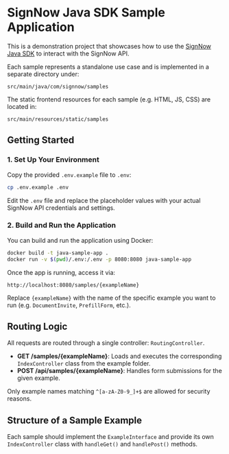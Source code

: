 # SignNow Java SDK Sample Application

This is a demonstration project that showcases how to use the [SignNow Java SDK](https://github.com/signnow/SignNowJavaSDK) to interact with the SignNow API.

Each sample represents a standalone use case and is implemented in a separate directory under:

```
src/main/java/com/signnow/samples
```

The static frontend resources for each sample (e.g. HTML, JS, CSS) are located in:

```
src/main/resources/static/samples
```

## Getting Started

### 1. Set Up Your Environment

Copy the provided `.env.example` file to `.env`:

```bash
cp .env.example .env
```

Edit the `.env` file and replace the placeholder values with your actual SignNow API credentials and settings.

### 2. Build and Run the Application

You can build and run the application using Docker:

```bash
docker build -t java-sample-app .
docker run -v $(pwd)/.env:/.env -p 8080:8080 java-sample-app
```

Once the app is running, access it via:

```
http://localhost:8080/samples/{exampleName}
```

Replace `{exampleName}` with the name of the specific example you want to run (e.g. `DocumentInvite`, `PrefillForm`, etc.).

## Routing Logic

All requests are routed through a single controller: `RoutingController`.

* **GET /samples/{exampleName}**: Loads and executes the corresponding `IndexController` class from the example folder.
* **POST /api/samples/{exampleName}**: Handles form submissions for the given example.

Only example names matching `^[a-zA-Z0-9_]+$` are allowed for security reasons.

## Structure of a Sample Example

Each sample should implement the `ExampleInterface` and provide its own `IndexController` class with `handleGet()` and `handlePost()` methods.
